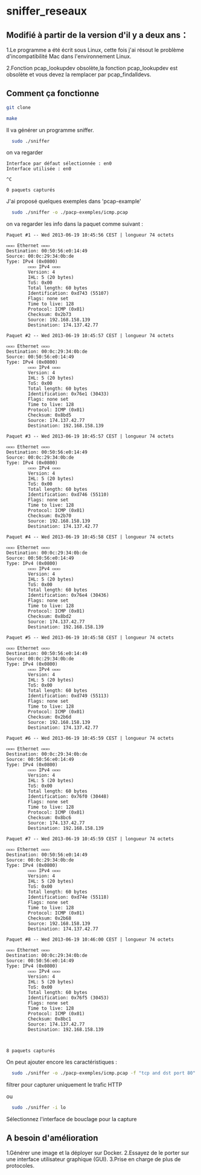 # sniffer_reseaux

## Modifié à partir de la version d'il y a deux ans：
1.Le programme a été écrit sous Linux, cette fois j'ai résout le problème d'incompatibilité Mac dans l'environnement Linux.

2.Fonction pcap_lookupdev obsolète,la fonction pcap_lookupdev est obsolète et vous devez la remplacer par pcap_findalldevs.

## Comment ça fonctionne 

```bash
git clone

```
```bash
make
```

Il va générer un programme sniffer.

```bash
  sudo ./sniffer
```
on va regarder 

```
Interface par défaut sélectionnée : en0
Interface utilisée : en0

^C

0 paquets capturés
```
J'ai proposé quelques exemples dans 'pcap-example'

```bash
  sudo ./sniffer -o ./pacp-exemples/icmp.pcap
```

on va regarder les info dans la paquet comme suivant :
```
Paquet #1 -- Wed 2013-06-19 10:45:56 CEST | longueur 74 octets

▭▭▭ Ethernet ▭▭▭
Destination: 00:50:56:e0:14:49
Source: 00:0c:29:34:0b:de
Type: IPv4 (0x0800)
        ▭▭▭ IPv4 ▭▭▭
        Version: 4
        IHL: 5 (20 bytes)
        ToS: 0x00
        Total length: 60 bytes
        Identification: 0xd743 (55107)
        Flags: none set
        Time to live: 128
        Protocol: ICMP (0x01)
        Checksum: 0x2b73
        Source: 192.168.158.139
        Destination: 174.137.42.77

Paquet #2 -- Wed 2013-06-19 10:45:57 CEST | longueur 74 octets

▭▭▭ Ethernet ▭▭▭
Destination: 00:0c:29:34:0b:de
Source: 00:50:56:e0:14:49
Type: IPv4 (0x0800)
        ▭▭▭ IPv4 ▭▭▭
        Version: 4
        IHL: 5 (20 bytes)
        ToS: 0x00
        Total length: 60 bytes
        Identification: 0x76e1 (30433)
        Flags: none set
        Time to live: 128
        Protocol: ICMP (0x01)
        Checksum: 0x8bd5
        Source: 174.137.42.77
        Destination: 192.168.158.139

Paquet #3 -- Wed 2013-06-19 10:45:57 CEST | longueur 74 octets

▭▭▭ Ethernet ▭▭▭
Destination: 00:50:56:e0:14:49
Source: 00:0c:29:34:0b:de
Type: IPv4 (0x0800)
        ▭▭▭ IPv4 ▭▭▭
        Version: 4
        IHL: 5 (20 bytes)
        ToS: 0x00
        Total length: 60 bytes
        Identification: 0xd746 (55110)
        Flags: none set
        Time to live: 128
        Protocol: ICMP (0x01)
        Checksum: 0x2b70
        Source: 192.168.158.139
        Destination: 174.137.42.77

Paquet #4 -- Wed 2013-06-19 10:45:58 CEST | longueur 74 octets

▭▭▭ Ethernet ▭▭▭
Destination: 00:0c:29:34:0b:de
Source: 00:50:56:e0:14:49
Type: IPv4 (0x0800)
        ▭▭▭ IPv4 ▭▭▭
        Version: 4
        IHL: 5 (20 bytes)
        ToS: 0x00
        Total length: 60 bytes
        Identification: 0x76e4 (30436)
        Flags: none set
        Time to live: 128
        Protocol: ICMP (0x01)
        Checksum: 0x8bd2
        Source: 174.137.42.77
        Destination: 192.168.158.139

Paquet #5 -- Wed 2013-06-19 10:45:58 CEST | longueur 74 octets

▭▭▭ Ethernet ▭▭▭
Destination: 00:50:56:e0:14:49
Source: 00:0c:29:34:0b:de
Type: IPv4 (0x0800)
        ▭▭▭ IPv4 ▭▭▭
        Version: 4
        IHL: 5 (20 bytes)
        ToS: 0x00
        Total length: 60 bytes
        Identification: 0xd749 (55113)
        Flags: none set
        Time to live: 128
        Protocol: ICMP (0x01)
        Checksum: 0x2b6d
        Source: 192.168.158.139
        Destination: 174.137.42.77

Paquet #6 -- Wed 2013-06-19 10:45:59 CEST | longueur 74 octets

▭▭▭ Ethernet ▭▭▭
Destination: 00:0c:29:34:0b:de
Source: 00:50:56:e0:14:49
Type: IPv4 (0x0800)
        ▭▭▭ IPv4 ▭▭▭
        Version: 4
        IHL: 5 (20 bytes)
        ToS: 0x00
        Total length: 60 bytes
        Identification: 0x76f0 (30448)
        Flags: none set
        Time to live: 128
        Protocol: ICMP (0x01)
        Checksum: 0x8bc6
        Source: 174.137.42.77
        Destination: 192.168.158.139

Paquet #7 -- Wed 2013-06-19 10:45:59 CEST | longueur 74 octets

▭▭▭ Ethernet ▭▭▭
Destination: 00:50:56:e0:14:49
Source: 00:0c:29:34:0b:de
Type: IPv4 (0x0800)
        ▭▭▭ IPv4 ▭▭▭
        Version: 4
        IHL: 5 (20 bytes)
        ToS: 0x00
        Total length: 60 bytes
        Identification: 0xd74e (55118)
        Flags: none set
        Time to live: 128
        Protocol: ICMP (0x01)
        Checksum: 0x2b68
        Source: 192.168.158.139
        Destination: 174.137.42.77

Paquet #8 -- Wed 2013-06-19 10:46:00 CEST | longueur 74 octets

▭▭▭ Ethernet ▭▭▭
Destination: 00:0c:29:34:0b:de
Source: 00:50:56:e0:14:49
Type: IPv4 (0x0800)
        ▭▭▭ IPv4 ▭▭▭
        Version: 4
        IHL: 5 (20 bytes)
        ToS: 0x00
        Total length: 60 bytes
        Identification: 0x76f5 (30453)
        Flags: none set
        Time to live: 128
        Protocol: ICMP (0x01)
        Checksum: 0x8bc1
        Source: 174.137.42.77
        Destination: 192.168.158.139



8 paquets capturés

```

On peut ajouter encore les caractéristiques :

```bash
  sudo ./sniffer -o ./pacp-exemples/icmp.pcap -f "tcp and dst port 80"
```
filtrer pour capturer uniquement le trafic HTTP

ou 
```bash
  sudo ./sniffer -i lo
```
Sélectionnez l'interface de bouclage pour la capture

## A besoin d'amélioration

1.Générer une image et la déployer sur Docker.
2.Essayez de le porter sur une interface utilisateur graphique (GUI).
3.Prise en charge de plus de protocoles.


